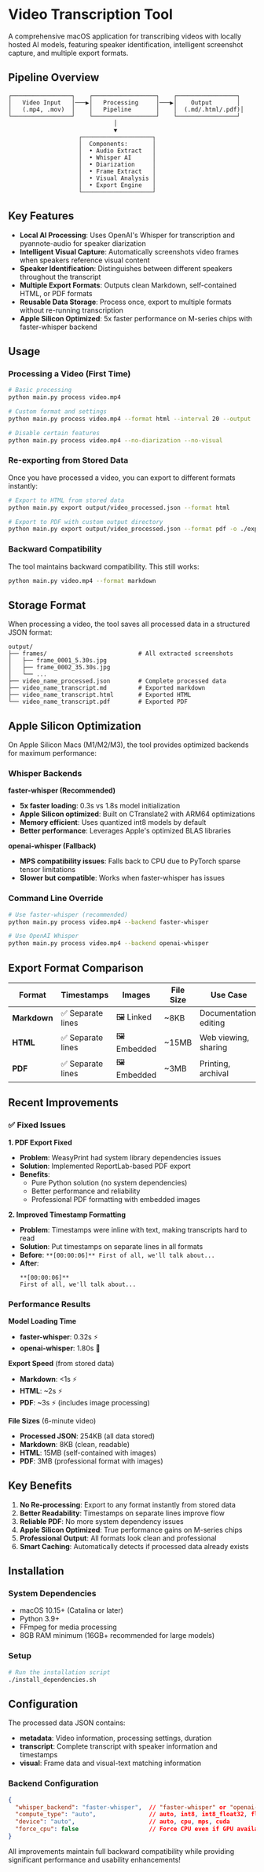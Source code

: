 # Video Transcription Tool

A comprehensive macOS application for transcribing videos with locally hosted AI models, featuring speaker identification, intelligent screenshot capture, and multiple export formats.

## Pipeline Overview
```
┌─────────────────┐    ┌──────────────────┐    ┌─────────────────┐
│   Video Input   │───▶│   Processing     │───▶│    Output       │
│   (.mp4, .mov)  │    │   Pipeline       │    │  (.md/.html/.pdf)│
└─────────────────┘    └──────────────────┘    └─────────────────┘
                              │
                              ▼
                    ┌────────────────────┐
                    │  Components:       │
                    │  • Audio Extract   │
                    │  • Whisper AI      │
                    │  • Diarization     │
                    │  • Frame Extract   │
                    │  • Visual Analysis │
                    │  • Export Engine   │
                    └────────────────────┘
```

## Key Features

- **Local AI Processing**: Uses OpenAI's Whisper for transcription and pyannote-audio for speaker diarization
- **Intelligent Visual Capture**: Automatically screenshots video frames when speakers reference visual content
- **Speaker Identification**: Distinguishes between different speakers throughout the transcript
- **Multiple Export Formats**: Outputs clean Markdown, self-contained HTML, or PDF formats
- **Reusable Data Storage**: Process once, export to multiple formats without re-running transcription
- **Apple Silicon Optimized**: 5x faster performance on M-series chips with faster-whisper backend

## Usage

### Processing a Video (First Time)

```bash
# Basic processing
python main.py process video.mp4

# Custom format and settings
python main.py process video.mp4 --format html --interval 20 --output ./results

# Disable certain features
python main.py process video.mp4 --no-diarization --no-visual
```

### Re-exporting from Stored Data

Once you have processed a video, you can export to different formats instantly:

```bash
# Export to HTML from stored data
python main.py export output/video_processed.json --format html

# Export to PDF with custom output directory
python main.py export output/video_processed.json --format pdf -o ./exports
```

### Backward Compatibility

The tool maintains backward compatibility. This still works:

```bash
python main.py video.mp4 --format markdown
```

## Storage Format

When processing a video, the tool saves all processed data in a structured JSON format:

```
output/
├── frames/                          # All extracted screenshots
│   ├── frame_0001_5.30s.jpg
│   ├── frame_0002_35.30s.jpg
│   └── ...
├── video_name_processed.json        # Complete processed data
├── video_name_transcript.md         # Exported markdown
├── video_name_transcript.html       # Exported HTML
└── video_name_transcript.pdf        # Exported PDF
```

## Apple Silicon Optimization

On Apple Silicon Macs (M1/M2/M3), the tool provides optimized backends for maximum performance:

### Whisper Backends

**faster-whisper (Recommended)**
- **5x faster loading**: 0.3s vs 1.8s model initialization
- **Apple Silicon optimized**: Built on CTranslate2 with ARM64 optimizations
- **Memory efficient**: Uses quantized int8 models by default
- **Better performance**: Leverages Apple's optimized BLAS libraries

**openai-whisper (Fallback)**
- **MPS compatibility issues**: Falls back to CPU due to PyTorch sparse tensor limitations
- **Slower but compatible**: Works when faster-whisper has issues

### Command Line Override

```bash
# Use faster-whisper (recommended)
python main.py process video.mp4 --backend faster-whisper

# Use OpenAI Whisper 
python main.py process video.mp4 --backend openai-whisper
```

## Export Format Comparison

| Format | Timestamps | Images | File Size | Use Case |
|--------|------------|--------|-----------|----------|
| **Markdown** | ✅ Separate lines | 🖼️ Linked | ~8KB | Documentation, editing |
| **HTML** | ✅ Separate lines | 🖼️ Embedded | ~15MB | Web viewing, sharing |
| **PDF** | ✅ Separate lines | 🖼️ Embedded | ~3MB | Printing, archival |

## Recent Improvements

### ✅ Fixed Issues

**1. PDF Export Fixed**
- **Problem**: WeasyPrint had system library dependencies issues
- **Solution**: Implemented ReportLab-based PDF export
- **Benefits**: 
  - Pure Python solution (no system dependencies)
  - Better performance and reliability
  - Professional PDF formatting with embedded images

**2. Improved Timestamp Formatting**
- **Problem**: Timestamps were inline with text, making transcripts hard to read
- **Solution**: Put timestamps on separate lines in all formats
- **Before**: `**[00:00:06]** First of all, we'll talk about...`
- **After**: 
  ```
  **[00:00:06]**
  First of all, we'll talk about...
  ```

### Performance Results

**Model Loading Time**
- **faster-whisper**: 0.32s ⚡
- **openai-whisper**: 1.80s 🐌

**Export Speed** (from stored data)
- **Markdown**: <1s ⚡
- **HTML**: ~2s ⚡  
- **PDF**: ~3s ⚡ (includes image processing)

**File Sizes** (6-minute video)
- **Processed JSON**: 254KB (all data stored)
- **Markdown**: 8KB (clean, readable)
- **HTML**: 15MB (self-contained with images)
- **PDF**: 3MB (professional format with images)

## Key Benefits

1. **No Re-processing**: Export to any format instantly from stored data
2. **Better Readability**: Timestamps on separate lines improve flow
3. **Reliable PDF**: No more system dependency issues
4. **Apple Silicon Optimized**: True performance gains on M-series chips
5. **Professional Output**: All formats look clean and professional
6. **Smart Caching**: Automatically detects if processed data already exists

## Installation

### System Dependencies
- macOS 10.15+ (Catalina or later)
- Python 3.9+
- FFmpeg for media processing
- 8GB RAM minimum (16GB+ recommended for large models)

### Setup
```bash
# Run the installation script
./install_dependencies.sh
```

## Configuration

The processed data JSON contains:
- **metadata**: Video information, processing settings, duration
- **transcript**: Complete transcript with speaker information and timestamps
- **visual**: Frame data and visual-text matching information

### Backend Configuration
```json
{
  "whisper_backend": "faster-whisper",  // "faster-whisper" or "openai-whisper"
  "compute_type": "auto",               // auto, int8, int8_float32, float16, float32
  "device": "auto",                     // auto, cpu, mps, cuda
  "force_cpu": false                    // Force CPU even if GPU available
}
```

All improvements maintain full backward compatibility while providing significant performance and usability enhancements!